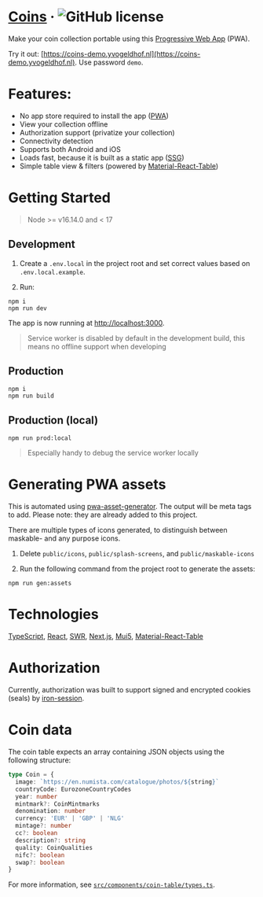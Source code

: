 # [Coins](https://coins-demo.yvogeldhof.nl) &middot; ![GitHub license](https://img.shields.io/badge/license-BSD3-green.svg)

Make your coin collection portable using this [Progressive Web App](https://web.dev/progressive-web-apps/) (PWA).

Try it out: [https://coins-demo.yvogeldhof.nl](https://coins-demo.yvogeldhof.nl). Use password `demo`.

# Features:

- No app store required to install the app ([PWA](https://web.dev/progressive-web-apps/))
- View your collection offline
- Authorization support (privatize your collection)
- Connectivity detection
- Supports both Android and iOS
- Loads fast, because it is built as a static app ([SSG](https://nextjs.org/docs/advanced-features/static-html-export))
- Simple table view & filters (powered by [Material-React-Table](https://github.com/KevinVandy/material-react-table))

# Getting Started

> Node >= v16.14.0 and < 17

## Development

1. Create a `.env.local` in the project root and set correct values based on `.env.local.example`.

2. Run:

```
npm i
npm run dev
```

The app is now running at [http://localhost:3000](http://localhost:3000).

> Service worker is disabled by default in the development build, this means no offline support when developing

## Production

```
npm i
npm run build
```

## Production (local)

```
npm run prod:local
```

> Especially handy to debug the service worker locally

# Generating PWA assets

This is automated using [pwa-asset-generator](https://github.com/elegantapp/pwa-asset-generator). The output will be meta tags to add. Please note: they are already added to this project.

There are multiple types of icons generated, to distinguish between maskable- and any purpose icons.

1. Delete `public/icons`, `public/splash-screens`, and `public/maskable-icons`

2. Run the following command from the project root to generate the assets:

```
npm run gen:assets
```

# Technologies

[TypeScript](https://www.typescriptlang.org/), [React](https://reactjs.org/), [SWR](https://swr.vercel.app/), [Next.js](https://nextjs.org/), [Mui5](https://mui.com/), [Material-React-Table](https://github.com/KevinVandy/material-react-table)

# Authorization

Currently, authorization was built to support signed and encrypted cookies (seals) by [iron-session](https://github.com/vvo/iron-session).

# Coin data

The coin table expects an array containing JSON objects using the following structure:

```typescript
type Coin = {
  image: `https://en.numista.com/catalogue/photos/${string}`
  countryCode: EurozoneCountryCodes
  year: number
  mintmark?: CoinMintmarks
  denomination: number
  currency: 'EUR' | 'GBP' | 'NLG'
  mintage?: number
  cc?: boolean
  description?: string
  quality: CoinQualities
  nifc?: boolean
  swap?: boolean
}
```

For more information, see [`src/components/coin-table/types.ts`](https://github.com/yvog/coins-pwa/blob/20fb3b927afcdc5729cd0b0d0536bad7630996b6/src/components/coin-table/types.ts#L16-L29).
